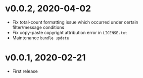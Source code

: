 # v0.0.2, 2020-04-02

- Fix total-count formatting issue which occurred under certain filter/message conditions
- Fix copy-paste copyright attribution error in `LICENSE.txt`
- Maintenance `bundle update`

# v0.0.1, 2020-02-21

- First release
